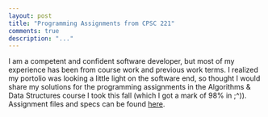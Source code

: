 ```yaml
---
layout: post
title: "Programming Assignments from CPSC 221"
comments: true
description: "..."
---
```


I am a competent and confident software developer, but most of my experience has been from course work and previous work terms. I realized my portolio was looking a little light on the software end, so thought I would share my solutions for the programming assignments in the Algorithms & Data Structures course I took this fall (which I got a mark of 98% in ;^)). 
<br>
Assignment files and specs can be found [here](https://github.com/oirectine/cpsc221).
